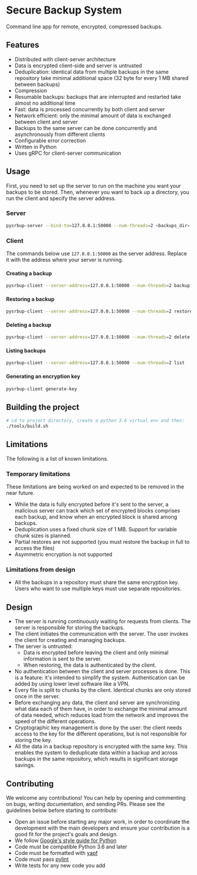 # Secure Backup System

Command line app for remote, encrypted, compressed backups.

## Features

- Distributed with client-server architecture
- Data is encrypted client-side and server is untrusted
- Deduplication: identical data from multiple backups in the same repository take minimal additional space (32 byte for every 1 MB shared between backups)
- Compression
- Resumable backups: backups that are interrupted and restarted take almost no additional time
- Fast: data is processed concurrently by both client and server
- Network efficient: only the minimal amount of data is exchanged between client and server
- Backups to the same server can be done concurrently and asynchronously from different clients
- Configurable error correction
- Written in Python
- Uses gRPC for client-server communication

## Usage

First, you need to set up the server to run on the machine you want your backups to be stored. Then, whenever you want to back up a directory, you run the client and specify the server address.

### Server

```sh
pysrbup-server --bind-to=127.0.0.1:50000 --num-threads=2 <backups_dir>
```

### Client

The commands below use `127.0.0.1:50000` as the server address. Replace it with the address where your server is running.

#### Creating a backup

```sh
pysrbup-client --server-address=127.0.0.1:50000 --num-threads=2 backup <backup_dir> <key_file>
```

#### Restoring a backup

```sh
pysrbup-client --server-address=127.0.0.1:50000 --num-threads=2 restore <backup_id> <restore_dir> <key_file>
```

#### Deleting a backup

```sh
pysrbup-client --server-address=127.0.0.1:50000 --num-threads=2 delete <backup_id> <key_file>
```

#### Listing backups

```sh
pysrbup-client --server-address=127.0.0.1:50000 --num-threads=2 list
```

#### Generating an encryption key

```sh
pysrbup-client generate-key
```

## Building the project

```sh
# cd to project directory, create a python 3.6 virtual env and then:
./tools/build.sh
```

## Limitations

The following is a list of known limitations.

### Temporary limitations

These limitations are being worked on and expected to be removed in the near future.

- While the data is fully encrypted before it's sent to the server, a malicious server can track which set of encrypted blocks comprises each backup, and know when an encrypted block is shared among backups.
- Deduplication uses a fixed chunk size of 1 MB. Support for variable chunk sizes is planned.
- Partial restores are not supported (you must restore the backup in full to access the files)
- Asymmetric encryption is not supported

### Limitations from design

- All the backups in a repository must share the same encryption key. Users who want to use multiple keys must use separate repositories.

## Design

- The server is running continuously waiting for requests from clients. The server is responsible for storing the backups.
- The client initiates the communication with the server. The user invokes the client for creating and managing backups.
- The server is untrusted:
  - Data is encrypted before leaving the client and only minimal information is sent to the server.
  - When restoring, the data is authenticated by the client.
- No authentication between the client and server processes is done. This is a feature: it's intended to simplify the system. Authentication can be added by using lower level software like a VPN.
- Every file is split to chunks by the client. Identical chunks are only stored once in the server.
- Before exchanging any data, the client and server are synchronizing what data each of them have, in order to exchange the minimal amount of data needed, which reduces load from the network and improves the speed of the different operations.
- Cryptographic key management is done by the user: the client needs access to the key for the different operations, but is not responsible for storing the key.
- All the data in a backup repository is encrypted with the same key. This enables the system to deduplicate data within a backup and across backups in the same repository, which results in significant storage savings.

## Contributing

We welcome any contributions!
You can help by opening and commenting on bugs, writing documentation, and sending PRs. Please see the guidelines below before starting to contribute:

- Open an issue before starting any major work, in order to coordinate the development with the main developers and ensure your contribution is a good fit for the project's goals and design.
- We follow [Google's style guide for Python](https://google.github.io/styleguide/pyguide.html)
- Code must be compatible Python 3.6 and later
- Code must be formatted with [yapf](https://github.com/google/yapf)
- Code must pass [pylint](https://www.pylint.org/)
- Write tests for any new code you add

